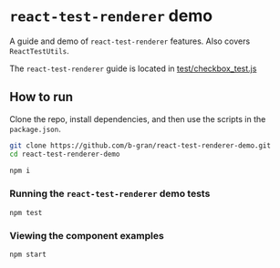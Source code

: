 # `react-test-renderer` demo

A guide and demo of `react-test-renderer` features. Also covers `ReactTestUtils`.

The `react-test-renderer` guide is located in [test/checkbox_test.js](https://github.com/b-gran/react-test-renderer-demo/blob/master/test/checkbox_test.js)

## How to run

Clone the repo, install dependencies, and then use the scripts in the `package.json`.

```bash
git clone https://github.com/b-gran/react-test-renderer-demo.git
cd react-test-renderer-demo

npm i
```

### Running the `react-test-renderer` demo tests
```
npm test
```

### Viewing the component examples
```
npm start
```
